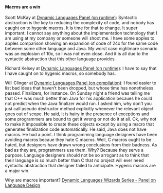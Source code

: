 #### Macros are a win

Scott McKay at [Dynamic Languages Panel (on runtime)](https://www.youtube.com/watch?v=SjbtEnfm7_Q): Syntactic abstraction is the key to reducing the complexity of code, and nobody has caught on to hygenic macros. It is time for that to change. It super important. I cannot say anything about the implementation technology that I am using at my company or someone will shoot me. I have some apples to apples comparison showing an expansion of code of 24x for the same code between some other language and Java. My worst case nightmare scenario was an explosion of 10x, so I was not even close. And it is all due to the syntactic abstraction that this other language provides. 

Richard Kelsey at [Dynamic Languages Panel (on runtime)](https://www.youtube.com/watch?v=SjbtEnfm7_Q): I have to say that I have caught on to hygenic macros, so somebody has.

Will Clinger at [Dynamic Languages Panel (on compilation)](https://www.youtube.com/watch?v=wbEMFMioLto): I found easier to list bad ideas that haven't been dropped, but whose time has nonetheless passed. Finalizers, for instance. On Sunday night a friend was telling me that C++ was much better than Java for his application becaues he could not predict when the Java finalizer would run. I asked him, why don't you just call pseudo destructor method explicitly whenever the relevant object goes out of scope. He said, it is hairy in the presence of exceptions and some programmers are bound to get it wrong or not do it at all. Ok, why not to make it impossible to create these objects except by using a macro that generates finalization code automatically. He said, Java does not have macros. He had a point. I think programming language designers have been avoiding macros becaue they hate C macros. Well, C macros ought to be hated, but designers have drawn wrong conclusions from their badness. As bad as they are, programmers use them. Why? Because they serve a purpose. Language designers should not be so arrogant as to think that their language is so much better than C that no project will ever need syntactic abstraction that designer failed to anticipate. Hygenic macros are a major win.

Why are macros important? [Dynamic Languages Wizards Series - Panel on Language Design](http://www.youtube.com/watch?v=agw-wlHGi0E&t=1h14m00s)
